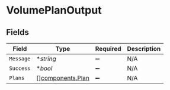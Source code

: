 # VolumePlanOutput


## Fields

| Field                                                | Type                                                 | Required                                             | Description                                          |
| ---------------------------------------------------- | ---------------------------------------------------- | ---------------------------------------------------- | ---------------------------------------------------- |
| `Message`                                            | **string*                                            | :heavy_minus_sign:                                   | N/A                                                  |
| `Success`                                            | **bool*                                              | :heavy_minus_sign:                                   | N/A                                                  |
| `Plans`                                              | [][components.Plan](../../models/components/plan.md) | :heavy_minus_sign:                                   | N/A                                                  |